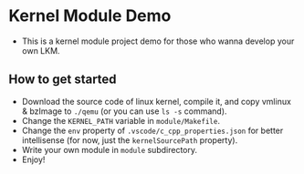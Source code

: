 # Kernel Module Demo
- This is a kernel module project demo for those who wanna develop your own LKM.

## How to get started
- Download the source code of linux kernel, compile it, and copy vmlinux & bzImage to `./qemu` (or you can use `ls -s` command).
- Change the `KERNEL_PATH` variable in `module/Makefile`.
- Change the `env` property of `.vscode/c_cpp_properties.json` for better intellisense (for now, just the `kernelSourcePath` property).
- Write your own module in `module` subdirectory.
- Enjoy!
